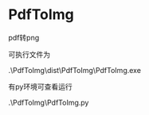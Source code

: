 # PdfToImg
 pdf转png

可执行文件为

.\PdfToImg\dist\PdfToImg\PdfToImg.exe

有py环境可查看运行

.\PdfToImg\PdfToImg.py
